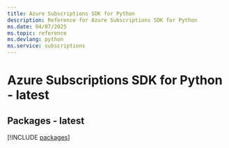 ```yaml
---
title: Azure Subscriptions SDK for Python
description: Reference for Azure Subscriptions SDK for Python
ms.date: 04/07/2025
ms.topic: reference
ms.devlang: python
ms.service: subscriptions
---
```

# Azure Subscriptions SDK for Python - latest
## Packages - latest
[!INCLUDE [packages](subscriptions-index.md)]